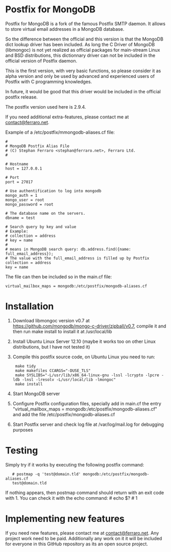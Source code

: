 Postfix for MongoDB
===================

Postfix for MongoDB is a fork of the famous Postfix SMTP daemon.
It allows to store virtual email addresses in a MongoDB database.

So the difference between the official and this version is that
the MongoDB dict lookup driver has been included.
As long the C Driver of MongoDB (libmongoc) is not yet realized as
official packages for main-stream Linux and BSD distributions,
this dictionnary driver can not be included in the official version
of Postfix daemon.

This is the first version, with very basic functions, so please
consider it as alpha version and only be used by advanced and
experienced users of Postfix with C programming knowledges.

In future, it would be good that this driver would be included in
the official postfix release.

The postfix version used here is 2.9.4.

If you need additional extra-features, please contact me at
contact@ferraro.net.

Example of a /etc/postfix/mmongodb-aliases.cf file:

	#
	# MongoDB Postfix Alias File
	# (C) Stephan Ferraro <stephan@ferraro.net>, Ferraro Ltd.
	#

	# Hostname
	host = 127.0.0.1

	# Port
	port = 27017

	# Use authentification to log into mongodb
	mongo_auth = 1
	mongo_user = root
	mongo_password = root

	# The database name on the servers.
	dbname = test

	# Search query by key and value
	# Example:
	# collection = address
	# key = name
	#
	# means in MongoDB search query: db.address.find({name: full_email_address});
	# The value with the full_email_address is filled up by Postfix
	collection = address
	key = name

The file can then be included so in the main.cf file:

	virtual_mailbox_maps = mongodb:/etc/postfix/mongodb-aliases.cf

Installation
============

1. Download libmongoc version v0.7 at https://github.com/mongodb/mongo-c-driver/zipball/v0.7, compile it and then run make install to install it at /usr/local/lib
2. Install Ubuntu Linux Server 12.10 (maybe it works too on other Linux distributions, but I have not tested it)
3. Compile this postfix source code, on Ubuntu Linux you need to run:

		make tidy
		make makefiles CCARGS="-DUSE_TLS"
		make SYSLIBS="-L/usr/lib/x86_64-linux-gnu -lssl -lcrypto -lpcre -ldb -lnsl -lresolv -L/usr/local/lib -lmongoc"
		make install

4. Start MongoDB server
5. Configure Postfix configuration files, specially add in main.cf the entry "virtual_mailbox_maps = mongodb:/etc/postfix/mongodb-aliases.cf" and add the file /etc/postfix/mongodb-aliases.cf
6. Start Postfix server and check log file at /var/log/mail.log for debugging purposes

Testing
=======
Simply try if it works by executing the following postfix command:

       # postmap -q 'test@domain.tld' mongodb:/etc/postfix/mongodb-aliases.cf 
       test@domain.tld

If nothing appears, then postmap command should return with an exit code with 1. You can check it with the echo command:
      # echo $?
      # 1

Implementing new features
=========================

If you need new features, please contact me at contact@ferraro.net.
Any project work need to be paid. Additionally any work on it it will be included for everyone in this GitHub repository as its an open source project.